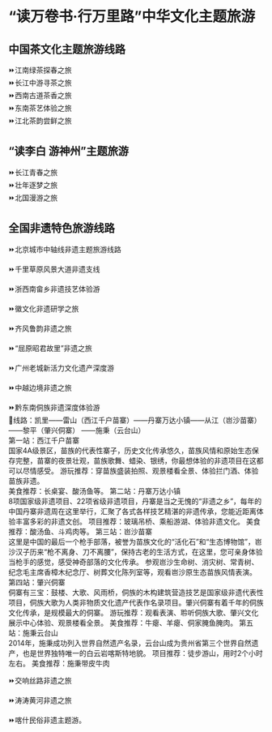 # “读万卷书·行万里路”中华文化主题旅游
## 中国茶文化主题旅游线路  
  
⏩江南绿茶探春之旅  
⏩长江中游寻茶之旅  
⏩西南古道茶香之旅  
⏩东南茶艺体验之旅  
⏩江北茶韵尝鲜之旅    
  
## “读李白 游神州”主题旅游  
⏩长江青春之旅  
⏩壮年逐梦之旅  
⏩北国漫游之旅  
  
## 全国非遗特色旅游线路  
⏩北京城市中轴线非遗主题旅游线路  
  
⏩千里草原风景大道非遗支线  
  
⏩浙西南畲乡非遗技艺体验游  
  
⏩徽文化非遗研学之旅  
  
⏩齐风鲁韵非遗之旅  
  
⏩“屈原昭君故里”非遗之旅  
  
⏩广州老城新活力文化遗产深度游  
  
⏩中越边境非遗之旅  
  
⏩黔东南侗族非遗深度体验游   
🔸线路：凯里——雷山（西江千户苗寨）——丹寨万达小镇——从江（岜沙苗寨）——黎平（肇兴侗寨） ——施秉（云台山）  
第一站：西江千户苗寨  
国家4A级景区，苗族的代表性寨子，历史文化传承悠久，苗族风情和原始生态保存完整，苗寨的夜景壮观，苗族歌舞、蜡染、银绣，你最想体验的非遗项目在这都可以尽情感受。 
游玩推荐：穿苗族盛装拍照、观景楼看全景、体验拦门酒、体验苗族非遗。  
美食推荐：长桌宴、酸汤鱼等。 
第二站：丹寨万达小镇  
8项国家级非遗项目、22项省级非遗项目，丹寨是当之无愧的“非遗之乡”，每年的中国丹寨非遗周在这里举行，汇聚了各式各样技艺精湛的非遗传承，您能近距离体验丰富多彩的非遗文创。 
项目推荐：玻璃吊桥、乘船游湖、体验非遗文化。 
美食推荐：酸汤鱼、斗鸡肉等。
第三站：岜沙苗寨  
这里是中国的最后一个枪手部落，被誉为苗族文化的“活化石”和“生态博物馆”，岜沙汉子历来“枪不离身、刀不离腰”，保持古老的生活方式，在这里，您可亲身体验当枪手的感觉，感受神奇部落的文化传承。 
参观岜沙生命树、消灾树、常青树、纪念毛主席香樟木纪念厅、树葬文化陈列室等，观看岜沙原生态苗族风情表演。
第四站：肇兴侗寨   
侗寨有三宝：鼓楼、大歌、风雨桥，侗族的木构建筑营造技艺是国家级非遗代表性项目，侗族大歌为人类非物质文化遗产代表作名录项目。肇兴侗寨有着千年的侗族文化传承，是规模最大的侗寨。 
游玩推荐：观看表演、聆听侗族大歌、肇兴文化展示中心体验、观景楼看全景。 
美食推荐：牛瘪、羊瘪、侗家腌鱼腌肉。 
第五站：施秉云台山  
2014年，施秉成功列入世界自然遗产名录，云台山成为贵州省第三个世界自然遗产，也是世界独特唯一的白云岩喀斯特地貌。
项目推荐：徒步游山，用时2个小时左右。 
美食推荐：施秉带皮牛肉   
  
⏩交响丝路非遗之旅  
  
⏩涛涛黄河非遗之旅  
  
⏩喀什民俗非遗主题游。
  
